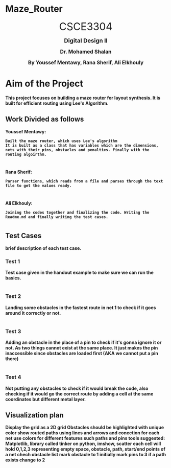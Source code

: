 # Maze_Router

<p align= "center" >
<font size ="6">CSCE3304</font>
</p>
<p align= "center" >
<font size ="4"><b>Digital Design II<b></font>
</p>
<p align= "center" >
<font size ="3">Dr. Mohamed Shalan</font>
</p>
<p align= "center" >
<font size ="3">By Youssef Mentawy, Rana Sherif, Ali Elkhouly</font>
</p>

# Aim of the Project

This project focuses on building a maze router for layout synthesis. It is built for efficient routing using Lee's Algorithm.

## Work Divided as follows

Youssef Mentawy:

    Built the maze router, which uses Lee's algorithm
    It is built as a class that has variables which are the dimensions, nets with their pins, obstacles and penalties. Finally with the routing algoirthm.

#

Rana Sherif:

    Parser functions, which reads from a file and parses through the text file to get the values ready.

#

Ali Elkhouly:

    Joining the codes together and finalizing the code. Writing the Readme.md and finally writing the test cases.

#

## Test Cases

brief description of each test case.

### Test 1

Test case given in the handout example to make sure we can run the basics.

#

### Test 2

Landing some obstacles in the fastest route in net 1 to check if it goes around it correctly or not.

#

### Test 3

Adding an obstacle in the place of a pin to check if it's gonna ignore it or not. As two things cannot exist at the same place. It just makes the pin inaccessible since obstacles are loaded first (AKA we cannot put a pin there)

#

### Test 4

Not putting any obstacles to check if it would break the code, also checking if it would go the correct route by adding a cell at the same coordinates but different metal layer.
## Visualization plan
Display the grid as a 2D grid
Obstacles should be highlighted with unique color
show routed paths using lines and arrows and conection for each net
use colors for different features such paths and pins
tools suggested: Matplotlib, library called tinker on python, imshow, scatter
each cell will hold 0,1,2,3 representing empty space, obstacle, path, start/end points of a net
chech obstacle list mark obstacle to 1
initially mark pins to 3 if a path  exists change to 2

